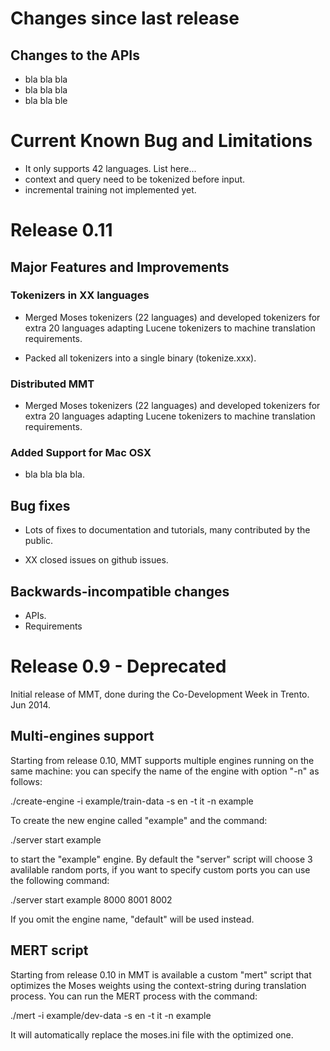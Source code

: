# Changes since last release

## Changes to the APIs

* bla bla bla
* bla bla bla
* bla bla ble

# Current Known Bug and Limitations

- It only supports 42 languages. List here...
- context and query need to be tokenized before input.
- incremental training not implemented yet.

# Release 0.11

## Major Features and Improvements

### Tokenizers in XX languages 

* Merged Moses tokenizers (22 languages) and developed tokenizers for extra 20 languages adapting Lucene tokenizers to machine translation requirements.

* Packed all tokenizers into a single binary (tokenize.xxx).

### Distributed MMT

* Merged Moses tokenizers (22 languages) and developed tokenizers for extra 20 languages adapting Lucene tokenizers to machine translation requirements.

### Added Support for Mac OSX

* bla bla bla bla.

## Bug fixes

* Lots of fixes to documentation and tutorials, many contributed
  by the public.

* XX closed issues on github issues.

## Backwards-incompatible changes

* APIs.
* Requirements

# Release 0.9 - Deprecated

Initial release of MMT, done during the Co-Development Week in Trento. Jun 2014.

## Multi-engines support

Starting from release 0.10, MMT supports multiple engines running on the same machine: you can specify the name of the engine with option "-n" as follows:

./create-engine -i example/train-data -s en -t it -n example

To create the new engine called "example" and the command:

./server start example

to start the "example" engine. By default the "server" script will choose 3 avalilable random ports, if you want to specify custom ports you can use the following command:

./server start example 8000 8001 8002

If you omit the engine name, "default" will be used instead.

## MERT script

Starting from release 0.10 in MMT is available a custom "mert" script that optimizes the Moses weights using the context-string during translation process.
You can run the MERT process with the command:

./mert -i example/dev-data -s en -t it -n example

It will automatically replace the moses.ini file with the optimized one.